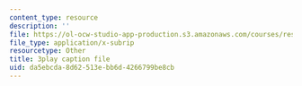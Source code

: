 ```yaml
---
content_type: resource
description: ''
file: https://ol-ocw-studio-app-production.s3.amazonaws.com/courses/res-15-003-shaping-the-future-of-work-15-662x-spring-2016/da5ebcda8d62513ebb6d4266799be8cb_VieMadwoNNs.vtt
file_type: application/x-subrip
resourcetype: Other
title: 3play caption file
uid: da5ebcda-8d62-513e-bb6d-4266799be8cb
---
```

